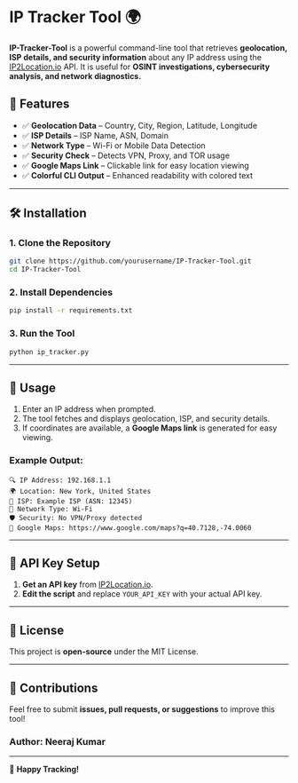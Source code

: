 # IP Tracker Tool 🌍

**IP-Tracker-Tool** is a powerful command-line tool that retrieves **geolocation, ISP details, and security information** about any IP address using the [IP2Location.io](https://www.ip2location.io/) API. It is useful for **OSINT investigations, cybersecurity analysis, and network diagnostics.**

## 🚀 Features
- ✅ **Geolocation Data** – Country, City, Region, Latitude, Longitude
- ✅ **ISP Details** – ISP Name, ASN, Domain
- ✅ **Network Type** – Wi-Fi or Mobile Data Detection
- ✅ **Security Check** – Detects VPN, Proxy, and TOR usage
- ✅ **Google Maps Link** – Clickable link for easy location viewing
- ✅ **Colorful CLI Output** – Enhanced readability with colored text

---

## 🛠️ Installation
### **1. Clone the Repository**
```bash
git clone https://github.com/yourusername/IP-Tracker-Tool.git
cd IP-Tracker-Tool
```

### **2. Install Dependencies**
```bash
pip install -r requirements.txt
```

### **3. Run the Tool**
```bash
python ip_tracker.py
```

---

## 📌 Usage
1. Enter an IP address when prompted.
2. The tool fetches and displays geolocation, ISP, and security details.
3. If coordinates are available, a **Google Maps link** is generated for easy viewing.

### **Example Output:**
```
🔍 IP Address: 192.168.1.1
🌍 Location: New York, United States
📡 ISP: Example ISP (ASN: 12345)
🔎 Network Type: Wi-Fi
🛡️ Security: No VPN/Proxy detected
📍 Google Maps: https://www.google.com/maps?q=40.7128,-74.0060
```

---

## 📌 API Key Setup
1. **Get an API key** from [IP2Location.io](https://www.ip2location.io/).
2. **Edit the script** and replace `YOUR_API_KEY` with your actual API key.

---

## 📜 License
This project is **open-source** under the MIT License.

---

## 🤝 Contributions
Feel free to submit **issues, pull requests, or suggestions** to improve this tool!

### **Author:** Neeraj Kumar 

---

🚀 **Happy Tracking!**

